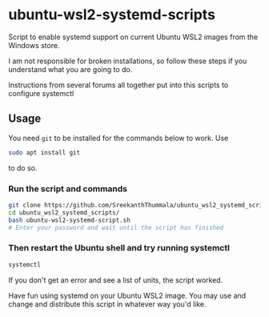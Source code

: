 # ubuntu-wsl2-systemd-scripts

Script to enable systemd support on current Ubuntu WSL2 images from the Windows store. 

I am not responsible for broken installations, so follow these steps if you understand what you are going to do.

Instructions from several forums all together put into this scripts to configure systemctl

## Usage
You need ```git``` to be installed for the commands below to work. Use
```sh
sudo apt install git
```
to do so.
### Run the script and commands
```sh
git clone https://github.com/SreekanthThummala/ubuntu_wsl2_systemd_scripts.git
cd ubuntu_wsl2_systemd_scripts/
bash ubuntu-wsl2-systemd-script.sh
# Enter your password and wait until the script has finished
```
### Then restart the Ubuntu shell and try running systemctl
```sh
systemctl

```
If you don't get an error and see a list of units, the script worked.

Have fun using systemd on your Ubuntu WSL2 image. You may use and change and distribute this script in whatever way you'd like. 

